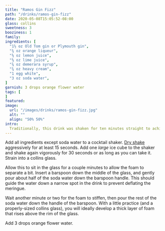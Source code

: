 ```yaml
---
title: "Ramos Gin Fizz"
path: "/drinks/ramos-gin-fizz"
date: 2020-05-08T15:05:52-08:00
glass: collins
sweetness: 3
booziness: 1
family:
ingredients: [
  "1½ oz Old Tom gin or Plymouth gin",
  "¾ oz orange liqueur",
  "⅜ oz lemon juice",
  "⅜ oz lime juice",
  "¾ oz demerara syrup",
  "¾ oz heavy cream",
  "1 egg white",
  "3 oz soda water",
]
garnish: 3 drops orange flower water
tags: [
]
featured:
image:
  url: "/images/drinks/ramos-gin-fizz.jpg"
  alt: ""
  align: "50% 50%"
intro:
  Traditionally, this drink was shaken for ten minutes straight to achieve an impressive foam that rises above the rim of the glass. Thankfully, we’ve since developed techniques to make this a bit easier.
---
```

Add all ingredients except soda water to a cocktail shaker.
[Dry shake](/techniques/shaking#dry-shaking) aggressively for at least 15 seconds.
Add one _large_ ice cube to the shaker and shake again vigorously for 30 seconds or as long as you can take it.
Strain into a collins glass.

Allow this to sit in the glass for a couple minutes to allow the foam to separate a bit.
Insert a barspoon down the middle of the glass, and gently pour about half of the soda water down the barspoon handle.
This should guide the water down a narrow spot in the drink to prevent deflating the meringue.

Wait another minute or two for the foam to stiffen, then pour the rest of the soda water down the handle of the barspoon.
With a little practice (and a properly-sized collins glass), you will ideally develop a thick layer of foam that rises above the rim of the glass.

Add 3 drops orange flower water.
